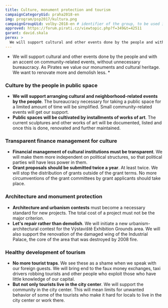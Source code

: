```yaml
---
title: Culture, monument protection and tourism
campaignCategoryUid: praha2018-en 
img: program/psp2017/kultura.png
campaignGroupUid: volby-2018-en # identifier of the group, to be used in program point
approved: https://forum.pirati.cz/viewtopic.php?f=349&t=42511
garant: david.skala 
perex: >
  We will support cultural and other events done by the people and with an accent on community-related events, without unnecessary bureaucracy. As Pirates we value our monuments and cultural heritage. We want to renovate more and demolish less. 
---
```


*  We will support cultural and other events done by the people and with 
an accent on community-related events, without unnecessary bureaucracy. 
As Pirates we value our monuments and cultural heritage. 
We want to renovate more and demolish less. *

### Culture by the people in public space
* **We will support arranging cultural and neighborhood-related events by the people**.
The bureaucracy necessary for taking a public space for a limited amount of time
will be simplified. Small community-related events will get our support. 
* **Public spaces will be cultivated by installments of works of art**.
The current sculptures and other works of art will be documented, listed and once
this is done, renovated and further maintained. 

### Transparent finance management for culture
* **Financial management of cultural institutions must be transparent**. We will make them
more independent on political structures, so that political parties will have
less power in them. 
* **Grant proposals should be submitted twice a year**. At least twice. We will
stop the distribution of grants outside of the grant terms. No more circumventions
of the grant committees by grant applicants should take place.

### Architecture and monument protection
* **Architecture and urbanism contests** must become a necessary standard for new
projects. The total cost of a project must not be the major criterion. 
* **Let's repair rather than demolish**. We will initiate a new urbanism-architectural
contest for the Výstaviště Exhibition Grounds area. We will also support the renovation
of the damaged wing of the Industrial Palace, the core of the area that was destroyed by
2008 fire.

### Healthy development of tourism
* **No more tourist traps**. We see these as a shame when we speak with our
foreign guests. We will bring end to the faux money exchanges, taxi drivers robbing tourists
and other people who exploit those who have little knowledge of our capital. 
* **But not only tourists live in the city center**. We will support the community
in the city center. This will mean limits for unwanted behavior of some of the tourists who
make it hard for locals to live in the city center or work there.
